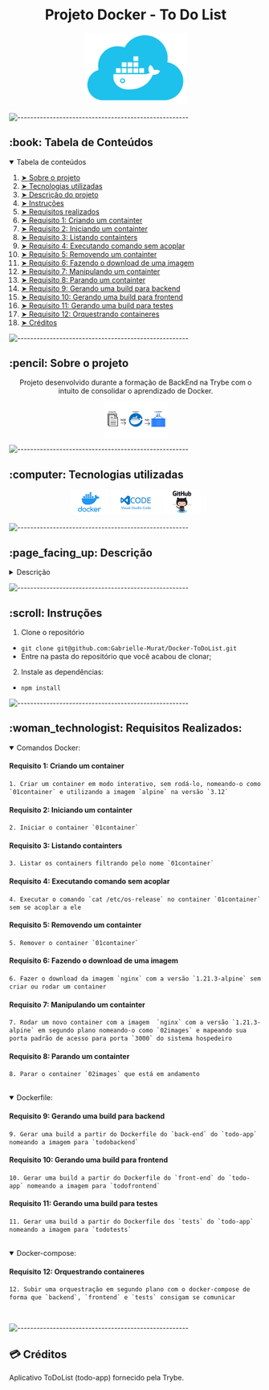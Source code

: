 <h1 align="center">Projeto Docker - To Do List</h1>

<p align="center"> 
  <img src="gif/docker.png" alt="Docker Logo" width="40%">
</p>

![-----------------------------------------------------](https://raw.githubusercontent.com/andreasbm/readme/master/assets/lines/rainbow.png)

<!-- TABLE OF CONTENTS -->
<h2 id="table-of-contents"> :book: Tabela de Conteúdos</h2>

<details open="open">
  <summary>Tabela de conteúdos</summary>
  <ol>
    <li><a href="#sobre"> ➤ Sobre o projeto</a></li>
    <li><a href="#tecnologias"> ➤ Tecnologias utilizadas</a></li>
    <li><a href="#descrição-do-projeto"> ➤ Descrição do projeto</a></li>
    <li><a href="#instruções"> ➤ Instruções</a></li>
    <li><a href="#requisitos"> ➤ Requisitos realizados </a></li>
    <li><a href="#requisito1"> ➤ Requisito 1: Criando um containter </a></li>
    <li><a href="#requisito2"> ➤ Requisito 2: Iniciando um containter </a></li>
    <li><a href="#requisito3"> ➤ Requisito 3: Listando containters </a></li>
    <li><a href="#requisito4"> ➤ Requisito 4: Executando comando sem acoplar </a></li>
    <li><a href="#requisito5"> ➤ Requisito 5: Removendo um containter </a></li>
    <li><a href="#requisito6"> ➤ Requisito 6: Fazendo o download de uma imagem </a></li>
    <li><a href="#requisito7"> ➤ Requisito 7: Manipulando um containter </a></li>
    <li><a href="#requisito8"> ➤ Requisito 8: Parando um containter </a></li>
    <li><a href="#requisito9"> ➤ Requisito 9: Gerando uma build para backend </a></li>
    <li><a href="#requisito10"> ➤ Requisito 10: Gerando uma build para frontend </a></li>
    <li><a href="#requisito11"> ➤ Requisito 11: Gerando uma build para testes </a></li>
    <li><a href="#requisito12"> ➤ Requisito 12: Orquestrando containeres </a></li>
    <li><a href="#créditos"> ➤ Créditos </a></li>
  </ol>
</details>

![-----------------------------------------------------](https://raw.githubusercontent.com/andreasbm/readme/master/assets/lines/rainbow.png)

<h2 id="sobre"> :pencil: Sobre o projeto </h2>

  <p align="center">Projeto desenvolvido durante a formação de BackEnd na Trybe com o intuito de consolidar o aprendizado de Docker.</p>
  <p align="center">
    <img align="center" src="gif/docker-dinamica.jpg" alt="Docker functioning" width="25%">
  </p>

![-----------------------------------------------------](https://raw.githubusercontent.com/andreasbm/readme/master/assets/lines/rainbow.png)

<h2 id="tecnologias"> :computer: Tecnologias utilizadas</h2>

<p align="center">
<a href="https://www.docker.com/" target="_blank"><img src="gif/docker-logo.jpg" alt="Docker Logo" width="15%"></a>
<a href="https://code.visualstudio.com/" target="_blank"><img src="gif/visual-studio-code-logo.jpeg" alt="VS Code Logo" width="20%"></a>
<a href="https://github.com/" target="_blank"><img src="gif/github-logo.jpg" alt="gitHub Logo" width="15%"></a>
</p>

![-----------------------------------------------------](https://raw.githubusercontent.com/andreasbm/readme/master/assets/lines/rainbow.png)

<h2 id="descrição-do-projeto"> :page_facing_up: Descrição</h2>

<details>
  <summary>Descrição</summary><br />
  
  Neste projeto eu realizei:
  
  <ol>
    <li>Conteinerização das aplicações;</li>
    <li>Criação de uma conexão entre elas;</li>
    <li>Orquestramento do seu funcionamento.</li>
  </ol><br />

  Tem-se uma aplicação full-stack neste repositório: um **app de tarefas**!<br />
  Esta aplicação foi conteinerizada para funcionar.<br />
  Foram desenvolvidos os arquivos de configuração para cada frente específica: `Front-end`, `Back-end` e, `teste` que valida se as aplicações estão se comunicando.<br />

  Foram criadas as imagens para as aplicações e, as mesmas foram configuradas com o `docker-compose`.<br />

  Para isto, utilizei uma série de comandos do `docker` com diferentes níveis de complexidade.
  Cada comando foi escrito em seu próprio arquivo.
</details>

![-----------------------------------------------------](https://raw.githubusercontent.com/andreasbm/readme/master/assets/lines/rainbow.png)

<h2 id="instruções"> :scroll: Instruções</h2>

1. Clone o repositório
* `git clone git@github.com:Gabrielle-Murat/Docker-ToDoList.git`
* Entre na pasta do repositório que você acabou de clonar;


2. Instale as dependências:
  * `npm install`

![-----------------------------------------------------](https://raw.githubusercontent.com/andreasbm/readme/master/assets/lines/rainbow.png)

<h2 id="requisitos"> :woman_technologist: Requisitos Realizados:</h2>

<details open="open">
  <summary>Comandos Docker:</summary>

  <h4 id="requisito1">Requisito 1: Criando um container</h4>
  
    1. Criar um container em modo interativo, sem rodá-lo, nomeando-o como `01container` e utilizando a imagem `alpine` na versão `3.12`

  <h4 id="requisito2">Requisito 2: Iniciando um containter</h4>
  
    2. Iniciar o container `01container`

  <h4 id="requisito3">Requisito 3: Listando containters</h4>
  
    3. Listar os containers filtrando pelo nome `01container`

  <h4 id="requisito4">Requisito 4: Executando comando sem acoplar</h4>
  
    4. Executar o comando `cat /etc/os-release` no container `01container` sem se acoplar a ele

  <h4 id="requisito5">Requisito 5: Removendo um containter</h4>
  
    5. Remover o container `01container`

  <h4 id="requisito6">Requisito 6: Fazendo o download de uma imagem</h4>
  
    6. Fazer o download da imagem `nginx` com a versão `1.21.3-alpine` sem criar ou rodar um container

  <h4 id="requisito7">Requisito 7: Manipulando um containter</h4>
  
    7. Rodar um novo container com a imagem  `nginx` com a versão `1.21.3-alpine` em segundo plano nomeando-o como `02images` e mapeando sua porta padrão de acesso para porta `3000` do sistema hospedeiro

  <h4 id="requisito8">Requisito 8: Parando um containter</h4>
  
    8. Parar o container `02images` que está em andamento

</details>
<br />

<details open="open">
  <summary>Dockerfile:</summary>

  <h4 id="requisito9">Requisito 9: Gerando uma build para backend</h4>
  
    9. Gerar uma build a partir do Dockerfile do `back-end` do `todo-app` nomeando a imagem para `todobackend`

  <h4 id="requisito10">Requisito 10: Gerando uma build para frontend</h4>
  
    10. Gerar uma build a partir do Dockerfile do `front-end` do `todo-app` nomeando a imagem para `todofrontend`

  <h4 id="requisito11">Requisito 11: Gerando uma build para testes</h4>
  
    11. Gerar uma build a partir do Dockerfile dos `tests` do `todo-app` nomeando a imagem para `todotests`

</details>
<br />

<details open="open">
  <summary>Docker-compose:</summary>

  <h4 id="requisito12">Requisito 12: Orquestrando containeres</h4>
  
    12. Subir uma orquestração em segundo plano com o docker-compose de forma que `backend`, `frontend` e `tests` consigam se comunicar

</details>
<br />

![-----------------------------------------------------](https://raw.githubusercontent.com/andreasbm/readme/master/assets/lines/rainbow.png)

<h2 id="créditos"> 💳 Créditos</h2>

Aplicativo ToDoList (todo-app) fornecido pela Trybe.
